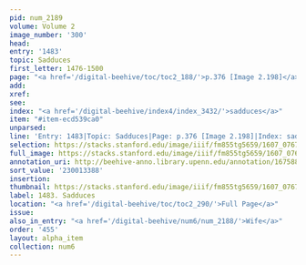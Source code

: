```yaml
---
pid: num_2189
volume: Volume 2
image_number: '300'
head:
entry: '1483'
topic: Sadduces
first_letter: 1476-1500
page: "<a href='/digital-beehive/toc/toc2_188/'>p.376 [Image 2.198]</a>"
add:
xref:
see:
index: "<a href='/digital-beehive/index4/index_3432/'>sadduces</a>"
item: "#item-ecd539ca0"
unparsed:
line: 'Entry: 1483|Topic: Sadduces|Page: p.376 [Image 2.198]|Index: sadduces|#item-ecd539ca0'
selection: https://stacks.stanford.edu/image/iiif/fm855tg5659/1607_0767/945,3388,2755,363/full/0/default.jpg
full_image: https://stacks.stanford.edu/image/iiif/fm855tg5659/1607_0767/full/full/0/default.jpg
annotation_uri: http://beehive-anno.library.upenn.edu/annotation/1675883197287
sort_value: '230013388'
insertion:
thumbnail: https://stacks.stanford.edu/image/iiif/fm855tg5659/1607_0767/945,3388,600,180/250,/0/default.jpg
label: 1483. Sadduces
location: "<a href='/digital-beehive/toc/toc2_290/'>Full Page</a>"
issue:
also_in_entry: "<a href='/digital-beehive/num6/num_2188/'>Wife</a>"
order: '455'
layout: alpha_item
collection: num6
---
```

